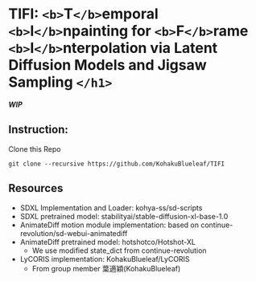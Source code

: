 # TIFI: `<b>`T`</b>`emporal `<b>`I`</b>`npainting for `<b>`F`</b>`rame `<b>`I`</b>`nterpolation via Latent Diffusion Models and Jigsaw Sampling `</h1>`

***WIP***

## Instruction:

Clone this Repo

```
git clone --recursive https://github.com/KohakuBlueleaf/TIFI
```

## Resources

- SDXL Implementation and Loader: kohya-ss/sd-scripts
- SDXL pretrained model: stabilityai/stable-diffusion-xl-base-1.0
- AnimateDiff motion module implementation: based on continue-revolution/sd-webui-animatediff
- AnimateDiff pretrained model: hotshotco/Hotshot-XL
  - We use modified state_dict from continue-revolution
- LyCORIS implementation: KohakuBlueleaf/LyCORIS
  - From group member 葉適穎(KohakuBlueleaf)
